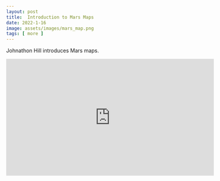 ```yaml
---
layout: post
title:  Introduction to Mars Maps
date: 2022-1-16
image: assets/images/mars_map.png
tags: [ more ]
---
```


Johnathon Hill introduces Mars maps.

<iframe width="560" height="315" src="https://www.youtube.com/embed/ufKYAWL7uKQ" title="YouTube video player" frameborder="0" allow="accelerometer; autoplay; clipboard-write; encrypted-media; gyroscope; picture-in-picture" allowfullscreen></iframe>